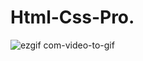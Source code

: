 # Html-Css-Pro.
![ezgif com-video-to-gif](https://github.com/yosumei/Html-Css-Pro./assets/147663700/cc82bde0-3db5-49f4-ad32-38187096cc3c)
